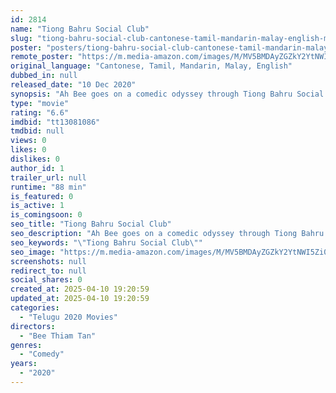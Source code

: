 ```yaml
---
id: 2814
name: "Tiong Bahru Social Club"
slug: "tiong-bahru-social-club-cantonese-tamil-mandarin-malay-english-movie-download"
poster: "posters/tiong-bahru-social-club-cantonese-tamil-mandarin-malay-english-2020.jpg"
remote_poster: "https://m.media-amazon.com/images/M/MV5BMDAyZGZkY2YtNWI5Zi00ODNjLWFiMzQtMDg3MmI4MThiMDg5XkEyXkFqcGdeQXVyNTMwNDk0NDc@._V1_SX300.jpg"
original_language: "Cantonese, Tamil, Mandarin, Malay, English"
dubbed_in: null
released_date: "10 Dec 2020"
synopsis: "Ah Bee goes on a comedic odyssey through Tiong Bahru Social Club, a data-driven project to create the happiest neighborhood in the world. Little by little, his encounters with the neighborhood's residents reveal the absurdity of l..."
type: "movie"
rating: "6.6"
imdbid: "tt13081086"
tmdbid: null
views: 0
likes: 0
dislikes: 0
author_id: 1
trailer_url: null
runtime: "88 min"
is_featured: 0
is_active: 1
is_comingsoon: 0
seo_title: "Tiong Bahru Social Club"
seo_description: "Ah Bee goes on a comedic odyssey through Tiong Bahru Social Club, a data-driven project to create the happiest neighborhood in the world. Little by little, his encounters with the neighborhood's residents reveal the absurdity of l..."
seo_keywords: "\"Tiong Bahru Social Club\""
seo_image: "https://m.media-amazon.com/images/M/MV5BMDAyZGZkY2YtNWI5Zi00ODNjLWFiMzQtMDg3MmI4MThiMDg5XkEyXkFqcGdeQXVyNTMwNDk0NDc@._V1_SX300.jpg"
screenshots: null
redirect_to: null
social_shares: 0
created_at: 2025-04-10 19:20:59
updated_at: 2025-04-10 19:20:59
categories:
  - "Telugu 2020 Movies"
directors:
  - "Bee Thiam Tan"
genres:
  - "Comedy"
years:
  - "2020"
---
```

